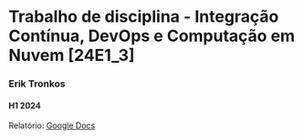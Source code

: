 # Trabalho de disciplina - Integração Contínua, DevOps e Computação em Nuvem [24E1_3]

### Erik Tronkos
#### H1 2024

Relatório: [Google Docs](https://docs.google.com/document/d/1B_nF48muRt6UcI7XV_w0oPsTky06QQOppPP3HK-Ociw/edit?usp=sharing)